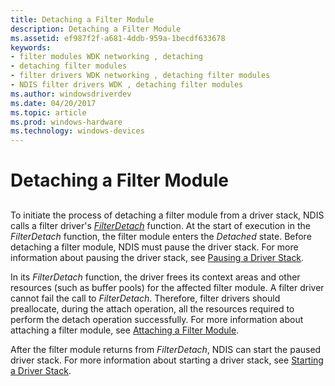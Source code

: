 ```yaml
---
title: Detaching a Filter Module
description: Detaching a Filter Module
ms.assetid: ef987f2f-a681-4ddb-959a-1becdf633678
keywords:
- filter modules WDK networking , detaching
- detaching filter modules
- filter drivers WDK networking , detaching filter modules
- NDIS filter drivers WDK , detaching filter modules
ms.author: windowsdriverdev
ms.date: 04/20/2017
ms.topic: article
ms.prod: windows-hardware
ms.technology: windows-devices
---
```


# Detaching a Filter Module


## <a href="" id="ddk-detaching-a-filter-module-ng"></a>


To initiate the process of detaching a filter module from a driver stack, NDIS calls a filter driver's [*FilterDetach*](https://msdn.microsoft.com/library/windows/hardware/ff549918) function. At the start of execution in the *FilterDetach* function, the filter module enters the *Detached* state. Before detaching a filter module, NDIS must pause the driver stack. For more information about pausing the driver stack, see [Pausing a Driver Stack](pausing-a-driver-stack.md).

In its *FilterDetach* function, the driver frees its context areas and other resources (such as buffer pools) for the affected filter module. A filter driver cannot fail the call to *FilterDetach*. Therefore, filter drivers should preallocate, during the attach operation, all the resources required to perform the detach operation successfully. For more information about attaching a filter module, see [Attaching a Filter Module](attaching-a-filter-module.md).

After the filter module returns from *FilterDetach*, NDIS can start the paused driver stack. For more information about starting a driver stack, see [Starting a Driver Stack](starting-a-driver-stack.md).

 

 






